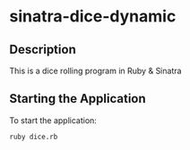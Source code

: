 # sinatra-dice-dynamic

## Description
This is a dice rolling program in Ruby & Sinatra

## Starting the Application
To start the application:
```
ruby dice.rb
```
